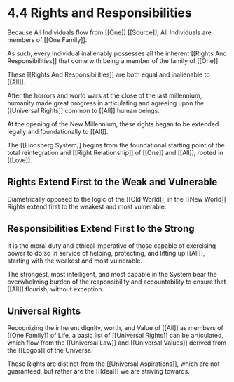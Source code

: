 # 4.4 Rights and Responsibilities
Because All Individuals flow from [[One]] [[Source]], All Individuals are members of [[One Family]]. 

As such, every Individual inalienably possesses all the inherent [[Rights And Responsibilities]] that come with being a member of the family of [[One]]. 

These [[Rights And Responsibilities]] are both equal and inalienable to [[All]]. 

After the horrors and world wars at the close of the last millennium, humanity made great progress in articulating and agreeing upon the [[Universal Rights]] common to [[All]] human beings.  

At the opening of the New Millennium, these rights began to be extended legally and foundationally to [[All]].  

The [[Lionsberg System]] begins from the foundational starting point of the total reintegration and [[Right Relationship]] of [[One]] and [[All]], rooted in [[Love]]. 

## Rights Extend First to the Weak and Vulnerable
Diametrically opposed to the logic of the [[Old World]], in the [[New World]] Rights extend first to the weakest and most vulnerable. 

## Responsibilities Extend First to the Strong 
It is the moral duty and ethical imperative of those capable of exercising power to do so in service of helping, protecting, and lifting up [[All]], starting with the weakest and most vulnerable. 

The strongest, most intelligent, and most capable in the System bear the overwhelming burden of the responsibility and accountability to ensure that [[All]] flourish, without exception. 

## Universal Rights 
Recognizing the inherent dignity, worth, and Value of [[All]] as members of [[One Family]] of Life, a basic list of [[Universal Rights]] can be articulated, which flow from the [[Universal Law]] and [[Universal Values]] derived from the [[Logos]] of the Universe. 

These Rights are distinct from the [[Universal Aspirations]], which are not guaranteed, but rather are the [[Ideal]] we are striving towards.  




